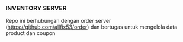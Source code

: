 ### INVENTORY SERVER

Repo ini berhubungan dengan order server (https://github.com/allfix53/order) dan bertugas untuk mengelola data product dan coupon
